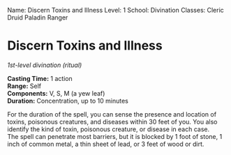 Name: Discern Toxins and Illness
Level: 1
School: Divination
Classes: Cleric
         Druid
         Paladin
         Ranger

# Discern Toxins and Illness 
_1st-level divination (ritual)_ 

**Casting Time:** 1 action    
**Range:** Self    
**Components:** V, S, M (a yew leaf)    
**Duration:** Concentration, up to 10 minutes 

For the duration of the spell, you can sense the presence and location of toxins, poisonous creatures, and diseases within 30 feet of you. You also identify the kind of toxin, poisonous creature, or disease in each case.    
The spell can penetrate most barriers, but it is blocked by 1 foot of stone, 1 inch of common metal, a thin sheet of lead, or 3 feet of wood or dirt.